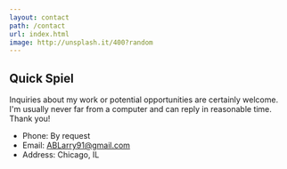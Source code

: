 ```yaml
---
layout: contact
path: /contact
url: index.html
image: http://unsplash.it/400?random
---
```


## Quick Spiel
Inquiries about my work or potential opportunities are certainly welcome.  I'm usually never far from a computer and can reply in reasonable time.  Thank you!

* Phone: By request
* Email: ABLarry91@gmail.com
* Address: Chicago, IL

